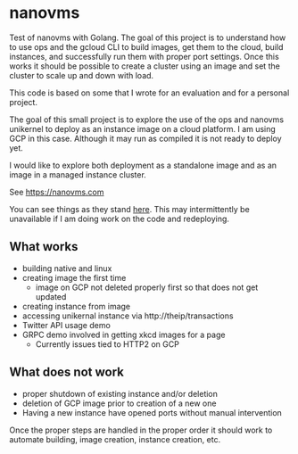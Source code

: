 # nanovms
Test of nanovms with Golang. The goal of this project is to understand how to
use ops and the gcloud CLI to build images, get them to the cloud, build
instances, and successfully run them with proper port settings. Once this works
it should be possible to create a cluster using an image and set the cluster to
scale up and down with load.

This code is based on some that I wrote for an evaluation and for a personal project.

The goal of this small project is to explore the use of the ops and nanovms
unikernel to deploy as an instance image on a cloud platform. I am using GCP in
this case. Although it may run as compiled it is not ready to deploy yet.

I would like to explore both deployment as a standalone image and as an image in
a managed instance cluster.

See https://nanovms.com

You can see things as they stand [here](http://34.138.188.3:8000). This may
intermittently be unavailable if I am doing work on the code and redeploying.

## What works

- building native and linux
- creating image the first time
  - image on GCP not deleted properly first so that does not get updated
- creating instance from image
- accessing unikernal instance via http://theip/transactions
- Twitter API usage demo
- GRPC demo involved in getting xkcd images for a page
  - Currently issues tied to HTTP2 on GCP

## What does not work

- proper shutdown of existing instance and/or deletion
- deletion of GCP image prior to creation of a new one
- Having a new instance have opened ports without manual intervention

Once the proper steps are handled in the proper order it should work to automate
building, image creation, instance creation, etc.